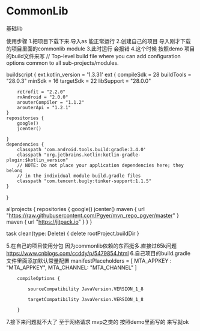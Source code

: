 # CommonLib
基础lib

使用步骤
1.把项目下载下来.导入as 能正常运行
2.创建自己的项目 导入刚才下载的项目里面的commonlib  module
3.此时运行 会报错
4.这个时候 按照demo 项目的build文件来写
  // Top-level build file where you can add configuration options common to all sub-projects/modules.

buildscript {
    ext.kotlin_version = '1.3.31'
    ext {
        compileSdk = 28
        buildTools = "28.0.3"
        minSdk = 16
        targetSdk = 22
        libSupport = "28.0.0"

        retrofit = "2.2.0"
        rxAndroid = "2.0.0"
        arouterCompiler = "1.1.2"
        arouterApi = "1.2.1"
    }
    repositories {
        google()
        jcenter()

    }
    dependencies {
        classpath 'com.android.tools.build:gradle:3.4.0'
        classpath "org.jetbrains.kotlin:kotlin-gradle-plugin:$kotlin_version"
        // NOTE: Do not place your application dependencies here; they belong
        // in the individual module build.gradle files
        classpath "com.tencent.bugly:tinker-support:1.1.5"
    }
}

allprojects {
    repositories {
        google()
        jcenter()
        maven { url "https://raw.githubusercontent.com/Pgyer/mvn_repo_pgyer/master" }
        maven { url "https://jitpack.io" }
    }
}

task clean(type: Delete) {
    delete rootProject.buildDir
}

5.在自己的项目使用分包 因为commonlib依赖的东西挺多.直接过65k问题
 https://www.cnblogs.com/ccddy/p/5479854.html
 6.自己项目的build.gradle文件里面添加默认常量配置
   manifestPlaceholders = [
                MTA_APPKEY : "MTA_APPKEY",
                MTA_CHANNEL: "MTA_CHANNEL"
        ]

        compileOptions {

            sourceCompatibility JavaVersion.VERSION_1_8

            targetCompatibility JavaVersion.VERSION_1_8

        }
 7.接下来问题就不大了 至于网络请求 mvp之类的 按照demo里面写的 来写就ok
 
